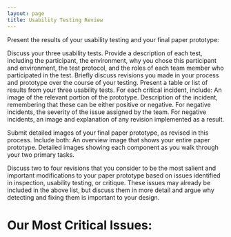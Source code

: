 ```yaml
---
layout: page
title: Usability Testing Review
---
```


Present the results of your usability testing and your final paper prototype:

Discuss your three usability tests. Provide a description of each test, including the participant, the environment, why you chose this participant and environment, the test protocol, and the roles of each team member who participated in the test. Briefly discuss revisions you made in your process and prototype over the course of your testing.
Present a table or list of results from your three usability tests. For each critical incident, include:
  An image of the relevant portion of the prototype.
  Description of the incident, remembering that these can be either positive or negative.
  For negative incidents, the severity of the issue assigned by the team.
  For negative incidents, an image and explanation of any revision implemented as a result.

Submit detailed images of your final paper prototype, as revised in this process. Include both:
  An overview image that shows your entire paper prototype.
  Detailed images showing each component as you walk through your two primary tasks.

Discuss two to four revisions that you consider to be the most salient and important modifications to your paper prototype based on issues identified in inspection, usability testing, or critique. 
These issues may already be included in the above list, but discuss them in more detail and argue why detecting and fixing them is important to your design.
# Our Most Critical Issues:
